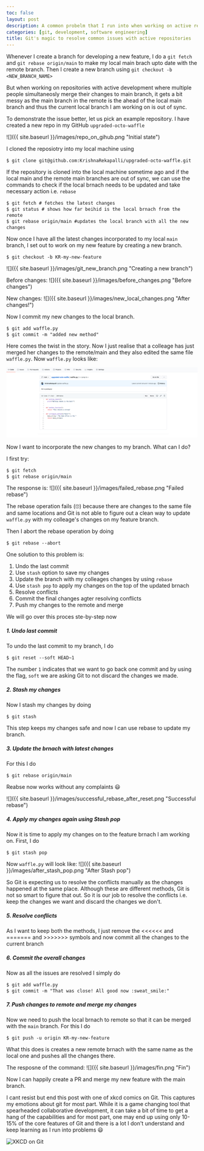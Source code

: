 ```yaml
---
toc: false
layout: post
description: A common probelm that I run into when working on active repositories.
categories: [git, development, software engineering]
title: Git's magic to resolve common issues with active repositories
---
```


Whenever I create a branch for developing a new feature, I do a `git fetch` and `git rebase origin/main` to make my local main brach upto date with the remote branch. Then I create a new branch using `git checkout -b <NEW_BRANCH_NAME>`

But when working on repositories with active development where multiple people simultaneosly merge their changes to main branch, it gets a bit messy as the main branch in the remote is the ahead of the local main branch and thus the current local branch I am working on is out of sync. 

To demonstrate the issue better, let us pick an example repository. I have created a new repo in my GitHub `upgraded-octo-waffle`

![]({{ site.baseurl }}/images/repo_on_gihub.png "Initial state")


I cloned the reposiotry into my local machine using 

```shell
$ git clone git@github.com:KrishnaRekapalli/upgraded-octo-waffle.git
```

If the repository is cloned into the local machine sometime ago and if the local main and the remote main branches are out of sync, we can use the commands to check if the local brnach needs to be updated and take necessary action i.e. `rebase`

```shell
$ git fetch # fetches the latest changes
$ git status # shows how far beihid is the local brnach from the remote
$ git rebase origin/main #updates the local branch with all the new changes
```

Now once I have all the latest changes incorporated to my local `main` branch, I set out to work on my new feature by creating a new branch.

```shell
$ git checkout -b KR-my-new-feature
```
![]({{ site.baseurl }}/images/git_new_branch.png "Creating a new branch")

Before changes:
![]({{ site.baseurl }}/images/before_changes.png "Before changes")

New changes:
![]({{ site.baseurl }}/images/new_local_changes.png "After changes!")

Now I commit my new changes to the local branch.

```shell
$ git add waffle.py
$ git commit -m "added new method"
```
Here comes the twist in the story. Now I just realise that a colleage has just merged her changes to the remote/main and they also edited the same file `waffle.py`. Now `waffle.py` looks like:

![](/images/colleague_changes_waffle.png "Colleague's changes")

Now I want to incorporate the new changes to my branch. What can I do? 

I first try:
```shell
$ git fetch
$ git rebase origin/main
```

The response is:
![]({{ site.baseurl }}/images/failed_rebase.png "Failed rebase")

The rebase operation fails (:roll_eyes:) because there are changes to the same file and same locations and Git is not able to figure out a clean way to update `waffle.py` with my colleage's changes on my feature branch.

Then I abort the rebase operation by doing
```shell
$ git rebase --abort
```
One solution to this problem is:
1. Undo the last commit 
2. Use `stash` option to save my changes
3. Update the branch with my colleages changes by using `rebase`
4. Use `stash pop` to apply my changes on the top of the updated brnach
5. Resolve conflicts
6. Commit the final changes agter resolving conflicts
7. Push my changes to the remote and merge

We will go over this proces ste-by-step now

##### 1. Undo last commit
To undo the last commit to my branch, I do
```shell
$ git reset --soft HEAD~1
```
The number `1` indicates that we want to go back one commit and by using the flag, `soft` we are asking Git to not discard the changes we made. 

##### 2. Stash my changes
Now I stash my changes by doing
```shell
$ git stash
```
This step keeps my changes safe and now I can use rebase to update my branch. 


##### 3. Update the brnach with latest changes
For this I do
```shell
$ git rebase origin/main
```
Reabse now works without any complaints :smiley:

![]({{ site.baseurl }}/images/successful_rebase_after_reset.png "Successful rebase")

##### 4. Apply my changes again using Stash pop

Now it is time to apply my changes on to the feature brnach I am working on. First, I do

```shell
$ git stash pop
```

Now `waffle.py` will look like:
![]({{ site.baseurl }}/images/after_stash_pop.png "After Stash pop")

So Git is expecting us to resolve the conflicts manually as the changes happened at the same place. Although these are different methods, Git is not so smart to figure that out. So it is our job to resolve the conflicts i.e. keep the changes we want and discard the changes we don't.


##### 5. Resolve conflicts
As I want to keep both the methods, I just remove the <<<<<< and ======= and >>>>>>> symbols and now commit all the changes to the current branch


##### 6. Commit the overall changes
Now as all the issues are resolved I simply do

```shell
$ git add waffle.py
$ git commit -m "That was close! All good now :sweat_smile:"
```

##### 7. Push changes to remote and merge my changes

Now we need to push the local brnach to remote so that it can be merged with the `main` branch. For this I do

```shell
$ git push -u origin KR-my-new-feature
```

What this does is creates a new remote brnach with the same name as the local one and pushes all the changes there. 

The resposne of the command:
![]({{ site.baseurl }}/images/fin.png "Fin")

Now I can happily create a PR and merge my new feature with the main branch. 

I cant resist but end this post with one of xkcd comics on Git. This captures my emotions about git for most part. While it is a game changing tool that spearheaded collaborative development, it can take a bit of time to get a hang of the capabilities and for most part, one may end up using only 10-15% of the core features of Git and there is a lot I don't understand and keep learning as I run into problems :smiley: 

![](https://imgs.xkcd.com/comics/git.png "XKCD on Git")
